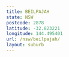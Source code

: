 ```yaml
---
title: BEILPAJAH
state: NSW
postcode: 2878
latitude: -32.823221
longitude: 144.495401
url: /nsw/beilpajah/
layout: suburb
---
```

